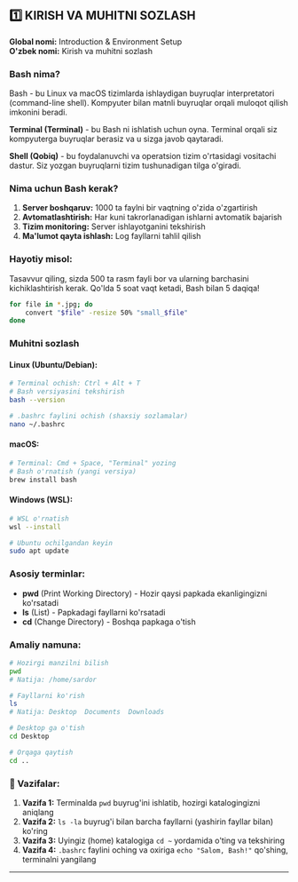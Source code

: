 ## 1️⃣ KIRISH VA MUHITNI SOZLASH
**Global nomi:** Introduction & Environment Setup  
**O'zbek nomi:** Kirish va muhitni sozlash

### Bash nima?

Bash - bu Linux va macOS tizimlarda ishlaydigan buyruqlar interpretatori (command-line shell). Kompyuter bilan matnli buyruqlar orqali muloqot qilish imkonini beradi. 

**Terminal (Terminal)** - bu Bash ni ishlatish uchun oyna. Terminal orqali siz kompyuterga buyruqlar berasiz va u sizga javob qaytaradi.

**Shell (Qobiq)** - bu foydalanuvchi va operatsion tizim o'rtasidagi vositachi dastur. Siz yozgan buyruqlarni tizim tushunadigan tilga o'giradi.

### Nima uchun Bash kerak?

1. **Server boshqaruv:** 1000 ta faylni bir vaqtning o'zida o'zgartirish
2. **Avtomatlashtirish:** Har kuni takrorlanadigan ishlarni avtomatik bajarish
3. **Tizim monitoring:** Server ishlayotganini tekshirish
4. **Ma'lumot qayta ishlash:** Log fayllarni tahlil qilish

### Hayotiy misol:
Tasavvur qiling, sizda 500 ta rasm fayli bor va ularning barchasini kichiklashtirish kerak. Qo'lda 5 soat vaqt ketadi, Bash bilan 5 daqiqa! 

```bash
for file in *.jpg; do
    convert "$file" -resize 50% "small_$file"
done
```

### Muhitni sozlash

#### Linux (Ubuntu/Debian):
```bash
# Terminal ochish: Ctrl + Alt + T
# Bash versiyasini tekshirish
bash --version

# .bashrc faylini ochish (shaxsiy sozlamalar)
nano ~/.bashrc
```

#### macOS:
```bash
# Terminal: Cmd + Space, "Terminal" yozing
# Bash o'rnatish (yangi versiya)
brew install bash
```

#### Windows (WSL):
```bash
# WSL o'rnatish
wsl --install

# Ubuntu ochilgandan keyin
sudo apt update
```

### Asosiy terminlar:

- **pwd** (Print Working Directory) - Hozir qaysi papkada ekanligingizni ko'rsatadi
- **ls** (List) - Papkadagi fayllarni ko'rsatadi
- **cd** (Change Directory) - Boshqa papkaga o'tish

### Amaliy namuna:

```bash
# Hozirgi manzilni bilish
pwd
# Natija: /home/sardor

# Fayllarni ko'rish
ls
# Natija: Desktop  Documents  Downloads

# Desktop ga o'tish
cd Desktop

# Orqaga qaytish
cd ..
```

### 📝 Vazifalar:

1. **Vazifa 1:** Terminalda `pwd` buyrug'ini ishlatib, hozirgi katalogingizni aniqlang
2. **Vazifa 2:** `ls -la` buyrug'i bilan barcha fayllarni (yashirin fayllar bilan) ko'ring
3. **Vazifa 3:** Uyingiz (home) katalogiga `cd ~` yordamida o'ting va tekshiring
4. **Vazifa 4:** `.bashrc` faylini oching va oxiriga `echo "Salom, Bash!"` qo'shing, terminalni yangilang

---
